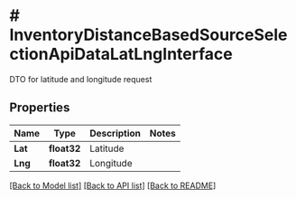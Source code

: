 # # InventoryDistanceBasedSourceSelectionApiDataLatLngInterface
DTO for latitude and longitude request

## Properties 


Name | Type | Description | Notes
------------ | ------------- | ------------- | -------------
**Lat**| **float32** | Latitude  |
**Lng**| **float32** | Longitude  |


[[Back to Model list]](../../README.md#models) [[Back to API list]](../../README.md#endpoints) [[Back to README]](../../README.md)

